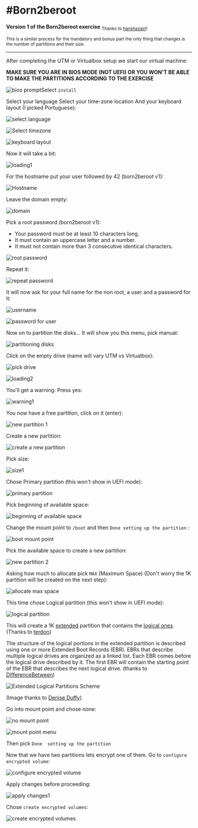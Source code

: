 # #Born2beroot

**Version 1 of the Born2beroot exercise**
<sub>Thanks to [hanshazairi](https://github.com/hanshazairi/42-born2beroot)!</sub>

<sub>This is a similar process for the mandatory and bonus part the only thing that changes is the number of partitions and their size.</sub>

___

After completing the UTM or Virtualbox setup we start our virtual machine:

**MAKE SURE YOU ARE IN BIOS MODE (NOT UEFI) OR YOU WON'T BE ABLE TO MAKE THE PARTITIONS ACCORDING TO THE EXERCISE**

![bios prompt](https://imgur.com/x5Fq6zO.png)Select `install` 

Select your language
Select your time-zone location
And your keyboard layout (I picked Portuguese):

![select language](https://imgur.com/5EMmqzb.png)

![Select timezone](https://imgur.com/Sfe2gZa.png)

![keyboard layout](https://imgur.com/OxHGzyw.png)

Now it will take a bit:

![loading1](https://imgur.com/rQL7rBW.png)

For the hostname put your user followed by 42 (born2beroot v1):

![Hostname](https://imgur.com/xz6Ugva.png) 

Leave the domain empty:

![domain](https://imgur.com/HosB3gI.png)

Pick a root password (born2beroot v1):

 - Your password must be at least 10 characters long.
 - It must contain an uppercase letter and a number.
 - It must not contain more than 3 consecutive identical characters.

![root password](https://imgur.com/jxaWJ5o.png)

Repeat it:

![repeat password](https://imgur.com/pJg0DSe.png)

It will now ask for your full name for the non root, a user and a password for it:

![username](https://imgur.com/irBZu5I.png)

![password for user](https://imgur.com/3mGbcG3.png) 

Now on to partition the disks...
It will show you this menu, pick manual:

![partitioning disks](https://imgur.com/zHruPsB.png)

Click on the empty drive (name will vary UTM vs Virtualbox):

![pick drive](https://imgur.com/dKPGEAz.png)

![loading2](https://imgur.com/CW94G4V.png)

You'll get a warning. Press yes:

![warning1](https://imgur.com/O2ofKS0.png)

You now have a free partition, click on it (enter):

![new partition 1](https://imgur.com/aPcIdRC.png)

Create a new partition:

![create a new partition](https://imgur.com/dchoHGz.png)

Pick size:

![size1](https://imgur.com/DyuB0K8.png)

Chose Primary partition (this won't show in UEFI mode):

![primary partition](https://imgur.com/83LBPOw.png) 

Pick beginning of available space:

![beginning of available space](https://imgur.com/9BKG4Pf.png)

Change the mount point to `/boot` and then `Done setting up the partition` :

![boot mount point](https://imgur.com/aSEFfCS.png)

Pick the available space to create a new partition:

![new partition 2](https://imgur.com/zxm9ZZ7.png)

Asking how much to allocate pick `MAX` (Maximum Space) (Don't worry the 1K partition will be created on the next step):

![allocate max space](https://imgur.com/IkzpV02.png)

This time chose Logical partition (this won't show in UEFI mode):

![logical partition](https://imgur.com/o7GxzRN.png)

This will create a 1K [extended](https://en.wikipedia.org/wiki/Extended_boot_record) partition that contains the [logical ones](https://web.archive.org/web/20140410191344/http://pcguide.com/ref/hdd/file/structPartitions-c.html). (Thanks to [terdon](https://unix.stackexchange.com/questions/128290/what-is-this-1k-logical-partition))

The structure of the logical portions in the extended partition is described using one or more Extended Boot Records (EBR). EBRs that describe multiple logical drives are organized as a linked list. Each EBR comes before the logical drive described by it. The first EBR will contain the starting point of the EBR that describes the next logical drive. (thanks to [DifferenceBetween](https://www.differencebetween.com/difference-between-primary-partition-and-vs-logical-partition/))

![Extended Logical Partitions Scheme](https://imgur.com/9I6xQEV.png)

(Image thanks to [Denise Duffy](https://www.infosecinstitute.com/authors/denise-duffy/))

Go into mount point and chose none:

![no mount point](https://imgur.com/YMDF6nv.png)

![mount point menu](https://imgur.com/w89ovmR.png)

Then pick `Done  setting up the partition`

Now that we have two partitions lets encrypt one of them. Go to `configure encrypted volume`:

![configure encrypted volume](https://imgur.com/9VfeCUs.png)

Apply changes before proceeding:

![apply changes1](https://imgur.com/U3idHER.png)

Chose `create encrypted volumes`:

![create encrypted volumes](https://imgur.com/6JDWtus.png)
